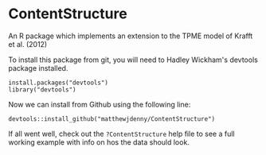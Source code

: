 # ContentStructure
An R package which implements an extension to the TPME model of Krafft et al. (2012)

To install this package from git, you will need to Hadley Wickham's devtools package installed.

    install.packages("devtools")
    library("devtools")
    
Now we can install from Github using the following line:

    devtools::install_github("matthewjdenny/ContentStructure")

If all went well, check out the `?ContentStructure` help file to see a full working example with info on hos the data should look.

